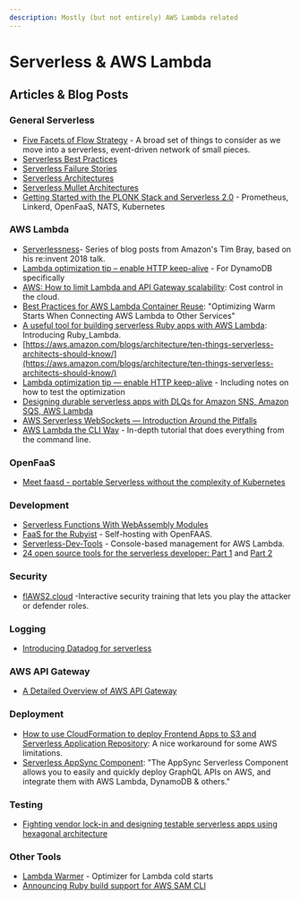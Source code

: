 ```yaml
---
description: Mostly (but not entirely) AWS Lambda related
---
```


# Serverless & AWS Lambda

## Articles & Blog Posts

### General Serverless


  * [Five Facets of Flow Strategy](https://medium.com/digital-anatomy/five-facets-of-flow-strategy-96a737243ee5) - A broad set of things to consider as we move into a serverless, event-driven network of small pieces.
  * [Serverless Best Practices](https://medium.com/@PaulDJohnston/serverless-best-practices-b3c97d551535)
  * [Serverless Failure Stories](https://github.com/cristim/serverless-failure-stories)
  * [Serverless Architectures](https://martinfowler.com/articles/serverless.html)
  * [Serverless Mullet Architectures](https://read.acloud.guru/https-medium-com-timawagner-serverless-mullet-architectures-212487bc75c?source=rss----cf64e15dbc8c---4&gi=13182535f800)
  * [Getting Started with the PLONK Stack and Serverless 2.0](https://blog.alexellis.io/getting-started-with-the-plonk-stack-and-serverless/) - Prometheus, Linkerd, OpenFaaS, NATS, Kubernetes

### AWS Lambda

  * [Serverlessness](http://www.tbray.org/ongoing/When/201x/2018/12/09/Serverlessness)- Series of blog posts from Amazon's Tim Bray, based on his re:invent 2018 talk.
  * [Lambda optimization tip – enable HTTP keep-alive](https://theburningmonk.com/2019/02/lambda-optimization-tip-enable-http-keep-alive/) - For DynamoDB specifically
  * [AWS: How to limit Lambda and API Gateway scalability](https://advancedweb.hu/2019/04/10/limiting_lambda/): Cost control in the cloud.
  * [Best Practices for AWS Lambda Container Reuse](https://medium.com/capital-one-tech/best-practices-for-aws-lambda-container-reuse-6ec45c74b67e): "Optimizing Warm Starts When Connecting AWS Lambda to Other Services"
  * [A useful tool for building serverless Ruby apps with AWS Lambda](https://www.cookieshq.co.uk/posts/a-useful-tool-for-building-serverless-ruby-apps-with-aws-lambda): Introducing Ruby_Lambda.
  * [https://aws.amazon.com/blogs/architecture/ten-things-serverless-architects-should-know/](https://aws.amazon.com/blogs/architecture/ten-things-serverless-architects-should-know/)
  * [Lambda optimization tip — enable HTTP keep-alive](https://medium.com/predict/lambda-optimization-tip-enable-http-keep-alive-ef7aa7880554) - Including notes on how to test the optimization
  * [Designing durable serverless apps with DLQs for Amazon SNS, Amazon SQS, AWS Lambda](https://aws.amazon.com/blogs/compute/designing-durable-serverless-apps-with-dlqs-for-amazon-sns-amazon-sqs-aws-lambda/)
  * [AWS Serverless WebSockets — Introduction Around the Pitfalls](https://medium.com/@jlaitio/aws-serverless-websockets-introduction-around-the-pitfalls-f623518635df)
  * [AWS Lambda the CLI Way](https://github.com/nsriram/lambda-the-cli-way) - In-depth tutorial that does everything from the command line.

### OpenFaaS

  * [Meet faasd - portable Serverless without the complexity of Kubernetes](https://www.openfaas.com/blog/introducing-faasd/)

### Development

  * [Serverless Functions With WebAssembly Modules ](https://dev.to/ibmdeveloper/serverless-functions-with-webassembly-modules-343e)
  * [FaaS for the Rubyist](https://blog.alexellis.io/faas-for-the-rubyist/) - Self-hosting with OpenFAAS.
  * [Serverless-Dev-Tools](https://theodo-uk.github.io/sls-dev-tools/) - Console-based management for AWS Lambda.
  * [24 open source tools for the serverless developer: Part 1](https://aws.amazon.com/blogs/opensource/24-open-source-tools-for-the-serverless-developer-part-1/) and [Part 2](https://aws.amazon.com/blogs/opensource/24-open-source-tools-for-the-serverless-developer-part-2/)

### Security

  * [flAWS2.cloud](http://flaws2.cloud/) -Interactive security training that lets you play the attacker or defender roles.

### Logging

  * [Introducing Datadog for serverless](https://www.datadoghq.com/blog/datadog-for-serverless/)

### AWS API Gateway

  * [A Detailed Overview of AWS API Gateway](https://www.alexdebrie.com/posts/api-gateway-elements/)

### Deployment

  * [How to use CloudFormation to deploy Frontend Apps to S3 and Serverless Application Repository](https://serverless.pub/deploy-frontend-to-s3-and-sar/?utm_content=88841955&utm_medium=social&utm_source=twitter&hss_channel=tw-920289756919074817): A nice workaround for some AWS limitations.
  * [Serverless AppSync Component](https://github.com/serverless-components/aws-app-sync): "The AppSync Serverless Component allows you to easily and quickly deploy GraphQL APIs on AWS, and integrate them with AWS Lambda, DynamoDB & others."

### Testing

  * [Fighting vendor lock-in and designing testable serverless apps using hexagonal architecture](https://vacationtracker.io/blog/big-bad-serverless-vendor-lock-in/)

### Other Tools

  * [Lambda Warmer](https://github.com/jeremydaly/lambda-warmer) - Optimizer for Lambda cold starts
  * [Announcing Ruby build support for AWS SAM CLI](https://aws.amazon.com/blogs/developer/announcing-ruby-build-support-for-aws-sam-cli/)
